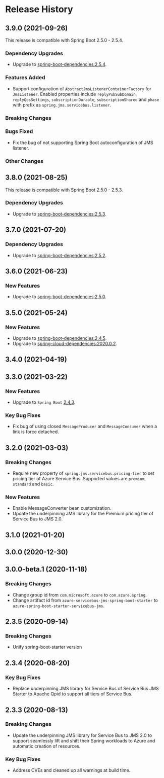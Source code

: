 # Release History

## 3.9.0 (2021-09-26)
This release is compatible with Spring Boot 2.5.0 - 2.5.4.
### Dependency Upgrades
- Upgrade to [spring-boot-dependencies:2.5.4](https://repo.maven.apache.org/maven2/org/springframework/boot/spring-boot-dependencies/2.5.4/spring-boot-dependencies-2.5.4.pom).

### Features Added
- Support configuration of `AbstractJmsListenerContainerFactory` for `JmsListener`. Enabled properties include `replyPubSubDomain`, `replyQosSettings`, `subscriptionDurable`, `subscriptionShared` and `phase` with prefix as `spring.jms.servicebus.listener`.
### Breaking Changes

### Bugs Fixed
- Fix the bug of not supporting Spring Boot autoconfiguration of JMS listener.
### Other Changes

## 3.8.0 (2021-08-25)
This release is compatible with Spring Boot 2.5.0 - 2.5.3.
### Dependency Upgrades
- Upgrade to [spring-boot-dependencies:2.5.3](https://repo.maven.apache.org/maven2/org/springframework/boot/spring-boot-dependencies/2.5.3/spring-boot-dependencies-2.5.3.pom).

## 3.7.0 (2021-07-20)
### Dependency Upgrades
- Upgrade to [spring-boot-dependencies:2.5.2](https://repo.maven.apache.org/maven2/org/springframework/boot/spring-boot-dependencies/2.5.2/spring-boot-dependencies-2.5.2.pom).

## 3.6.0 (2021-06-23)
### New Features
- Upgrade to [spring-boot-dependencies:2.5.0](https://repo.maven.apache.org/maven2/org/springframework/boot/spring-boot-dependencies/2.5.0/spring-boot-dependencies-2.5.0.pom).


## 3.5.0 (2021-05-24)
### New Features
- Upgrade to [spring-boot-dependencies:2.4.5](https://repo.maven.apache.org/maven2/org/springframework/boot/spring-boot-dependencies/2.4.5/spring-boot-dependencies-2.4.5.pom).
- Upgrade to [spring-cloud-dependencies:2020.0.2](https://repo.maven.apache.org/maven2/org/springframework/cloud/spring-cloud-dependencies/2020.0.2/spring-cloud-dependencies-2020.0.2.pom).



## 3.4.0 (2021-04-19)


## 3.3.0 (2021-03-22)
### New Features
- Upgrade to `Spring Boot` [2.4.3](https://github.com/spring-projects/spring-boot/releases/tag/v2.4.3).
### Key Bug Fixes
- Fix bug of using closed `MessageProducer` and `MessageConsumer` when a link is force detached.

## 3.2.0 (2021-03-03)
### Breaking Changes
- Require new property of `spring.jms.servicebus.pricing-tier` to set pricing tier of Azure Service Bus. Supported values are `premium`, `standard` and `basic`.

### New Features
- Enable MessageConverter bean customization.
- Update the underpinning JMS library for the Premium pricing tier of Service Bus to JMS 2.0.

## 3.1.0 (2021-01-20)


## 3.0.0 (2020-12-30)


## 3.0.0-beta.1 (2020-11-18)
### Breaking Changes
- Change group id from `com.microsoft.azure` to `com.azure.spring`.
- Change artifact id from `azure-servicebus-jms-spring-boot-starter` to `azure-spring-boot-starter-servicebus-jms`.

## 2.3.5 (2020-09-14)
### Breaking Changes
- Unify spring-boot-starter version

## 2.3.4 (2020-08-20)
### Key Bug Fixes
- Replace underpinning JMS library for Service Bus of Service Bus JMS Starter to Apache Qpid to support all tiers of Service Bus.

## 2.3.3 (2020-08-13)

### Breaking Changes 
- Update the underpinning JMS library for Service Bus to JMS 2.0 to support seamlessly lift and shift their Spring workloads to Azure and automatic creation of resources.
 
### Key Bug Fixes
- Address CVEs and cleaned up all warnings at build time. 
